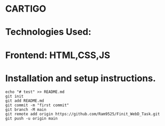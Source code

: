 # CARTIGO 
# Technologies Used:
# Frontend: HTML,CSS,JS

# Installation and setup instructions.
```
echo "# test" >> README.md
git init
git add README.md
git commit -m "first commit"
git branch -M main
git remote add origin https://github.com/Ram9525/Finit_WebD_Task.git
git push -u origin main
```